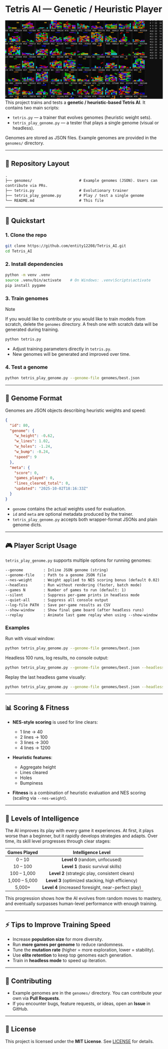 # Tetris AI — Genetic / Heuristic Player
![Tetris_AI-100](Tetris_AI-100.png)
This project trains and tests a **genetic / heuristic-based Tetris AI**. It contains two main scripts:

* `tetris.py` — a trainer that evolves genomes (heuristic weight sets).
* `tetris_play_genome.py` — a tester that plays a single genome (visual or headless).

Genomes are stored as JSON files. Example genomes are provided in the `genomes/` directory.

---

## 📂 Repository Layout

```
.
├── genomes/                     # Example genomes (JSON). Users can contribute via PRs.
├── tetris.py                    # Evolutionary trainer
├── tetris_play_genome.py        # Play / test a single genome
└── README.md                    # This file
```

---

## 🚀 Quickstart

### 1. Clone the repo

```bash
git clone https://github.com/entity12208/Tetris_AI.git
cd Tetris_AI
```

### 2. Install dependencies

```bash
python -m venv .venv
source .venv/bin/activate    # On Windows: .venv\Scripts\activate
pip install pygame
```

### 3. Train genomes

> [!note]
> If you would like to contribute or you would like to train models from scratch, delete the `genomes` directory. A fresh one with scratch data will be generated during training.

```bash
python tetris.py
```

* Adjust training parameters directly in `tetris.py`.
* New genomes will be generated and improved over time.

### 4. Test a genome

```bash
python tetris_play_genome.py --genome-file genomes/best.json
```

---

## 🧬 Genome Format

Genomes are JSON objects describing heuristic weights and speed:

```json
{
  "id": 80,
  "genome": {
    "w_height": -0.62,
    "w_lines": 1.02,
    "w_holes": -1.24,
    "w_bump": -0.24,
    "speed": 9
  },
  "meta": {
    "score": 0,
    "games_played": 0,
    "lines_cleared_total": 0,
    "updated": "2025-10-02T18:16:33Z"
  }
}
```

* `genome` contains the actual weights used for evaluation.
* `id` and `meta` are optional metadata produced by the trainer.
* `tetris_play_genome.py` accepts both wrapper-format JSONs and plain genome dicts.

---

## 🎮 Player Script Usage

`tetris_play_genome.py` supports multiple options for running genomes:

```
--genome         : Inline JSON genome (string)
--genome-file    : Path to a genome JSON file
--nes-weight     : Weight applied to NES scoring bonus (default 0.02)
--headless       : Run without rendering (faster, batch mode)
--games N        : Number of games to run (default: 1)
--silent         : Suppress per-game prints in headless mode
--quiet-all      : Suppress all console output
--log-file PATH  : Save per-game results as CSV
--show-window    : Show final game board (after headless runs)
--replay         : Animate last game replay when using --show-window
```

### Examples

Run with visual window:

```bash
python tetris_play_genome.py --genome-file genomes/best.json
```

Headless 100 runs, log results, no console output:

```bash
python tetris_play_genome.py --genome-file genomes/best.json --headless --games 100 --log-file results.csv --quiet-all
```

Replay the last headless game visually:

```bash
python tetris_play_genome.py --genome-file genomes/best.json --headless --games 10 --replay --show-window
```

---

## 📊 Scoring & Fitness

* **NES-style scoring** is used for line clears:

  * 1 line → 40
  * 2 lines → 100
  * 3 lines → 300
  * 4 lines → 1200

* **Heuristic features**:

  * Aggregate height
  * Lines cleared
  * Holes
  * Bumpiness

* **Fitness** is a combination of heuristic evaluation and NES scoring (scaling via `--nes-weight`).

---
## 🧠 Levels of Intelligence

The AI improves its play with every game it experiences. At first, it plays worse than a beginner, but it rapidly develops strategies and adapts. Over time, its skill level progresses through clear stages:

|  Games Played |                   Intelligence Level                   |
| :-----------: | :----------------------------------------------------: |
|     0 – 10    |            **Level 0** (random, unfocused)             | 
|    10 – 100   |       **Level 1** (basic survival skills)              |
|  100 – 1,000  |     **Level 2** (strategic play, consistent clears)    |
| 1,000 – 5,000 |    **Level 3** (optimized stacking, high efficiency)   |
|     5,000+    | **Level 4** (increased foresight, near-perfect play)   |

This progression shows how the AI evolves from random moves to mastery, and eventually surpasses human-level performance with enough training.


---
## ⚡ Tips to Improve Training Speed

* Increase **population size** for more diversity.
* Run **more games per genome** to reduce randomness.
* Tune the **mutation rate** (higher = more exploration, lower = stability).
* Use **elite retention** to keep top genomes each generation.
* Train in **headless mode** to speed up iteration.

---

## 🤝 Contributing

* Example genomes are in the `genomes/` directory. You can contribute your own via **Pull Requests**.
* If you encounter bugs, feature requests, or ideas, open an **Issue** in GitHub.

---

## 📜 License

This project is licensed under the **MIT License**. See [LICENSE](LICENSE) for details.
